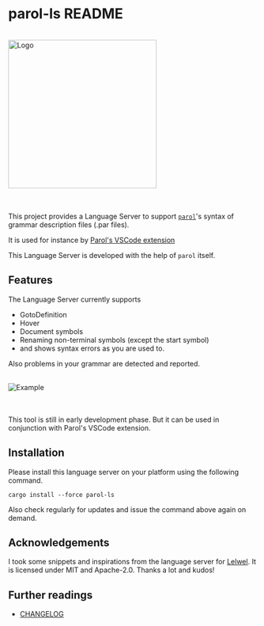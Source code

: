 # parol-ls README

<!-- markdownlint-disable Inline HTML -->
<br>
<img src="https://github.com/jsinger67/parol/raw/main/crates/parol-ls/images/ParolLS_300x300.png" alt="Logo" height=300 with=300>
<br><br><br>
<!-- markdownlint-enable Inline HTML -->

This project provides a Language Server to support
[`parol`](https://github.com/jsinger67/parol.git)'s syntax of grammar description files (.par files).

It is used for instance by
[Parol's VSCode extension](https://marketplace.visualstudio.com/items?itemName=jsinger67.parol-vscode)

This Language Server is developed with the help of `parol` itself.

## Features

The Language Server currently supports

* GotoDefinition
* Hover
* Document symbols
* Renaming non-terminal symbols (except the start symbol)
* and shows syntax errors as you are used to.

Also problems in your grammar are detected and reported.

<!-- markdownlint-disable Inline HTML -->
<br>
<img src="https://github.com/jsinger67/parol/raw/main/crates/parol-ls/images/Example.png" alt="Example">
<br><br><br>
<!-- markdownlint-enable Inline HTML -->

This tool is still in early development phase. But it can be used in conjunction with Parol's VSCode
extension.

## Installation

Please install this language server on your platform using the following command.

```shell
cargo install --force parol-ls
```

Also check regularly for updates and issue the command above again on demand.

## Acknowledgements

I took some snippets and inspirations from the language server for
[Lelwel](https://github.com/0x2a-42/lelwel.git).
It is licensed under MIT and Apache-2.0. Thanks a lot and kudos!

## Further readings

* [CHANGELOG](https://github.com/jsinger67/parol/blob/main/crates/parol-ls/CHANGELOG.md)
